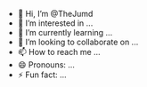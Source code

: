 - 👋 Hi, I’m @TheJumd
- 👀 I’m interested in ...
- 🌱 I’m currently learning ...
- 💞️ I’m looking to collaborate on ...
- 📫 How to reach me ...
- 😄 Pronouns: ...
- ⚡ Fun fact: ...

<!---
TheJumd/TheJumd is a ✨ special ✨ repository because its `README.md` (this file) appears on your GitHub profile.
You can click the Preview link to take a look at your changes.
--->
